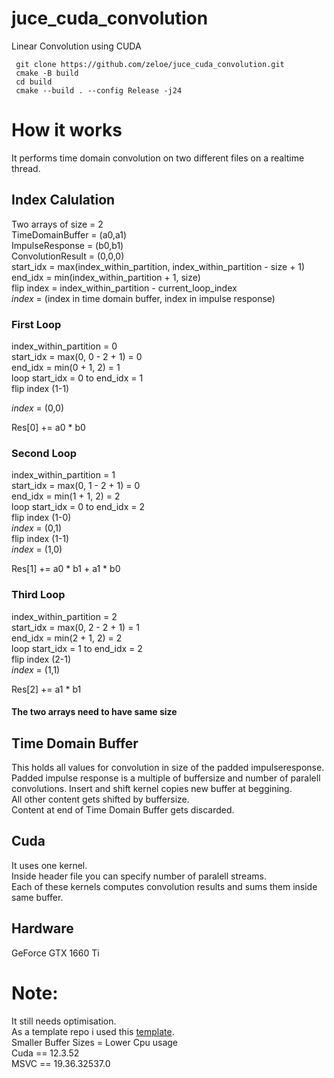 # juce_cuda_convolution
 Linear Convolution using CUDA 
 ```shell
  git clone https://github.com/zeloe/juce_cuda_convolution.git
  cmake -B build
  cd build
  cmake --build . --config Release -j24
```
# How it works
It performs time domain convolution on two different files on a realtime thread. 
## Index Calulation
Two arrays of size = 2 \
TimeDomainBuffer = (a0,a1) \
ImpulseResponse = (b0,b1)\
ConvolutionResult = (0,0,0) \
start_idx = max(index_within_partition, index_within_partition - size + 1)\
end_idx = min(index_within_partition + 1, size) \
flip index = index_within_partition - current_loop_index \
*index* = (index in time domain buffer, index in impulse response) 
### First Loop
index_within_partition  = 0 \
start_idx = max(0, 0 - 2 + 1) = 0 \
end_idx = min(0 + 1, 2) = 1 \
loop start_idx = 0 to end_idx = 1 \
flip index (1-1) 

*index* = (0,0) 

Res[0] += a0 * b0
### Second Loop
index_within_partition  = 1 \
start_idx = max(0, 1 - 2 + 1) = 0 \
end_idx = min(1 + 1, 2) = 2 \
loop start_idx = 0 to end_idx = 2\
flip index (1-0) \
*index* = (0,1) \
flip index (1-1) \
*index* = (1,0) 

Res[1] += a0 * b1 + a1 * b0

### Third Loop 
index_within_partition  = 2 \
start_idx = max(0, 2 - 2 + 1) = 1 \
end_idx = min(2 + 1, 2) = 2 \
loop start_idx = 1 to end_idx = 2\
flip index (2-1) \
*index* = (1,1) 

Res[2] += a1 * b1 

#### The two arrays need to have same size

## Time Domain Buffer
This holds all values for convolution in size of the padded impulseresponse. \
Padded impulse response is a multiple of buffersize and number of paralell convolutions. 
Insert and shift kernel copies new buffer at beggining. \
All other content gets shifted by buffersize. \
Content at end of Time Domain Buffer gets discarded. 

## Cuda
It uses one kernel. \
Inside header file you can specify number of paralell streams. \
Each of these kernels computes convolution results and sums them inside same buffer. 

## Hardware 
GeForce GTX 1660 Ti




# Note: 
It still needs optimisation. \
As a template repo i used this [template](https://github.com/anthonyalfimov/JUCE-CMake-Plugin-Template/blob/main/CMakeLists.txt).
\
Smaller Buffer Sizes = Lower Cpu usage \
Cuda == 12.3.52 \
MSVC == 19.36.32537.0

